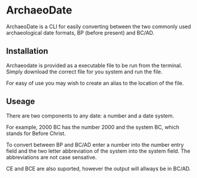 # ArchaeoDate

ArchaeoDate is a CLI for easily converting between the two commonly used archaeological date formats, BP (before present) and BC/AD. 

## Installation

Archaeodate is provided as a executable file to be run from the terminal. Simply download the correct file for you system and run the file.

For easy of use you may wish to create an alias to the location of the file.

## Useage

There are two components to any date: a number and a date system.

For example, 2000 BC has the number 2000 and the system BC, which stands for Before Christ.

To convert between BP and BC/AD enter a number into the number entry field and the two letter abbreviation of the system into the system field. The abbreviations are not case sensative.

CE and BCE are also suported, however the output will allways be in BC/AD.

